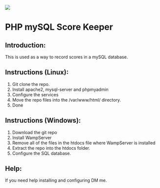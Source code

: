 <a href="http://lawrencetech.online/github/score.htm"><img src="https://img.shields.io/badge/docs-latest-brightgreen.svg?style=flat"></a>

# PHP mySQL Score Keeper

## Introduction:
This is used as a way to record scores in a mySQL database.

## Instructions (Linux):
1. Git clone the repo.
2. Install apache2, mysql-server and phpmyadmin
3. Configure the services
4. Move the repo files into the /var/www/html/ directory. 
5. Done

## Instructions (Windows):
1. Download the git repo
2. Install WampServer
3. Remove all of the files in the htdocs file where WampServer is installed
4. Extract the repo into the htdocs folder.
5. Configure the SQL database. 

## Help:
If you need help installing and configuring DM me.
